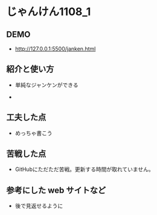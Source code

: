 # じゃんけん1108_1

## DEMO

  - http://127.0.0.1:5500/janken.html

## 紹介と使い方

  - 単純なジャンケンができる

  - 

## 工夫した点

  - めっちゃ書こう

## 苦戦した点

  - GitHubにただただ苦戦。更新する時間が取れていません。

## 参考にした web サイトなど

  - 後で見返せるように